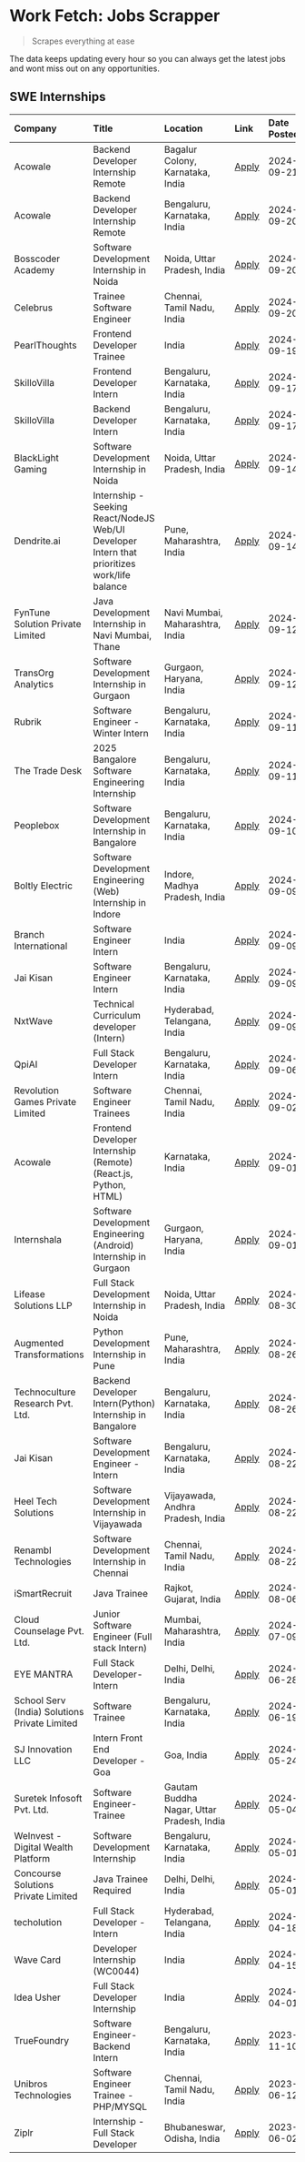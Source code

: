 # Work Fetch: Jobs Scrapper
> Scrapes everything at ease

The data keeps updating every hour so you can always get the latest jobs and wont miss out on any opportunities.

## SWE Internships
<!--START_SECTION:workfetch-->
| Company                                       | Title                                                                                        | Location                                  | Link                                                                                                                                                                                                                                                                                                            | Date Posted   |
|:----------------------------------------------|:---------------------------------------------------------------------------------------------|:------------------------------------------|:----------------------------------------------------------------------------------------------------------------------------------------------------------------------------------------------------------------------------------------------------------------------------------------------------------------|:--------------|
| Acowale                                       | Backend Developer Internship Remote                                                          | Bagalur Colony, Karnataka, India          | [Apply](https://in.linkedin.com/jobs/view/backend-developer-internship-remote-at-acowale-4030088707?position=35&pageNum=0&refId=dOcaP6ZZ6NVKJ0RdsQY%2FbQ%3D%3D&trackingId=L5KygmvrN6ZGnKfZwZrrQw%3D%3D&trk=public_jobs_jserp-result_search-card)                                                                | 2024-09-21    |
| Acowale                                       | Backend Developer Internship Remote                                                          | Bengaluru, Karnataka, India               | [Apply](https://in.linkedin.com/jobs/view/backend-developer-internship-remote-at-acowale-4030975489?position=23&pageNum=0&refId=dOcaP6ZZ6NVKJ0RdsQY%2FbQ%3D%3D&trackingId=R43O2Il7K00OU%2FzUSffEVg%3D%3D&trk=public_jobs_jserp-result_search-card)                                                              | 2024-09-20    |
| Bosscoder Academy                             | Software Development Internship in Noida                                                     | Noida, Uttar Pradesh, India               | [Apply](https://in.linkedin.com/jobs/view/software-development-internship-in-noida-at-bosscoder-academy-4031161323?position=38&pageNum=0&refId=dOcaP6ZZ6NVKJ0RdsQY%2FbQ%3D%3D&trackingId=7CS8XbplxWzvpVLXu9JVyQ%3D%3D&trk=public_jobs_jserp-result_search-card)                                                 | 2024-09-20    |
| Celebrus                                      | Trainee Software Engineer                                                                    | Chennai, Tamil Nadu, India                | [Apply](https://in.linkedin.com/jobs/view/trainee-software-engineer-at-celebrus-4030177683?position=45&pageNum=0&refId=dOcaP6ZZ6NVKJ0RdsQY%2FbQ%3D%3D&trackingId=PS7bmbUyk0aLRjj78P16dA%3D%3D&trk=public_jobs_jserp-result_search-card)                                                                         | 2024-09-20    |
| PearlThoughts                                 | Frontend Developer Trainee                                                                   | India                                     | [Apply](https://in.linkedin.com/jobs/view/frontend-developer-trainee-at-pearlthoughts-4028000695?position=43&pageNum=0&refId=dOcaP6ZZ6NVKJ0RdsQY%2FbQ%3D%3D&trackingId=EZuahdV2YTj8GtSPHwsB0A%3D%3D&trk=public_jobs_jserp-result_search-card)                                                                   | 2024-09-19    |
| SkilloVilla                                   | Frontend Developer Intern                                                                    | Bengaluru, Karnataka, India               | [Apply](https://in.linkedin.com/jobs/view/frontend-developer-intern-at-skillovilla-4025873510?position=8&pageNum=0&refId=dOcaP6ZZ6NVKJ0RdsQY%2FbQ%3D%3D&trackingId=Lw8672cVnzK6i%2BMnyUkKDg%3D%3D&trk=public_jobs_jserp-result_search-card)                                                                     | 2024-09-17    |
| SkilloVilla                                   | Backend Developer Intern                                                                     | Bengaluru, Karnataka, India               | [Apply](https://in.linkedin.com/jobs/view/backend-developer-intern-at-skillovilla-4025860894?position=20&pageNum=0&refId=dOcaP6ZZ6NVKJ0RdsQY%2FbQ%3D%3D&trackingId=PGNzKCXInzmylPcNZCwPuQ%3D%3D&trk=public_jobs_jserp-result_search-card)                                                                       | 2024-09-17    |
| BlackLight Gaming                             | Software Development Internship in Noida                                                     | Noida, Uttar Pradesh, India               | [Apply](https://in.linkedin.com/jobs/view/software-development-internship-in-noida-at-blacklight-gaming-4026655870?position=22&pageNum=0&refId=dOcaP6ZZ6NVKJ0RdsQY%2FbQ%3D%3D&trackingId=OY2zR%2B53rpLQujiUWI2PVg%3D%3D&trk=public_jobs_jserp-result_search-card)                                               | 2024-09-14    |
| Dendrite.ai                                   | Internship - Seeking React/NodeJS Web/UI Developer Intern that prioritizes work/life balance | Pune, Maharashtra, India                  | [Apply](https://in.linkedin.com/jobs/view/internship-seeking-react-nodejs-web-ui-developer-intern-that-prioritizes-work-life-balance-at-dendrite-ai-4025969106?position=37&pageNum=0&refId=dOcaP6ZZ6NVKJ0RdsQY%2FbQ%3D%3D&trackingId=%2BF2BtkkN%2BFlzIG0Lr2oBQA%3D%3D&trk=public_jobs_jserp-result_search-card) | 2024-09-14    |
| FynTune Solution Private Limited              | Java Development Internship in Navi Mumbai, Thane                                            | Navi Mumbai, Maharashtra, India           | [Apply](https://in.linkedin.com/jobs/view/java-development-internship-in-navi-mumbai-thane-at-fyntune-solution-private-limited-4024787489?position=24&pageNum=0&refId=dOcaP6ZZ6NVKJ0RdsQY%2FbQ%3D%3D&trackingId=nZe5UeiOY%2BdNd4%2BJLblF6A%3D%3D&trk=public_jobs_jserp-result_search-card)                      | 2024-09-12    |
| TransOrg Analytics                            | Software Development Internship in Gurgaon                                                   | Gurgaon, Haryana, India                   | [Apply](https://in.linkedin.com/jobs/view/software-development-internship-in-gurgaon-at-transorg-analytics-4024791052?position=54&pageNum=0&refId=dOcaP6ZZ6NVKJ0RdsQY%2FbQ%3D%3D&trackingId=A1Bb%2Bkl9VB2SEH5%2BMM0LBA%3D%3D&trk=public_jobs_jserp-result_search-card)                                          | 2024-09-12    |
| Rubrik                                        | Software Engineer - Winter Intern                                                            | Bengaluru, Karnataka, India               | [Apply](https://in.linkedin.com/jobs/view/software-engineer-winter-intern-at-rubrik-4006567784?position=6&pageNum=0&refId=dOcaP6ZZ6NVKJ0RdsQY%2FbQ%3D%3D&trackingId=LdvM%2BGyKV6n%2FRHR4PEGotw%3D%3D&trk=public_jobs_jserp-result_search-card)                                                                  | 2024-09-11    |
| The Trade Desk                                | 2025 Bangalore Software Engineering Internship                                               | Bengaluru, Karnataka, India               | [Apply](https://in.linkedin.com/jobs/view/2025-bangalore-software-engineering-internship-at-the-trade-desk-3987456531?position=26&pageNum=0&refId=dOcaP6ZZ6NVKJ0RdsQY%2FbQ%3D%3D&trackingId=9li6Np840hLZWs2mcZxeZA%3D%3D&trk=public_jobs_jserp-result_search-card)                                              | 2024-09-11    |
| Peoplebox                                     | Software Development Internship in Bangalore                                                 | Bengaluru, Karnataka, India               | [Apply](https://in.linkedin.com/jobs/view/software-development-internship-in-bangalore-at-peoplebox-4022411601?position=7&pageNum=0&refId=dOcaP6ZZ6NVKJ0RdsQY%2FbQ%3D%3D&trackingId=k2tsMlP%2FFnONVc7yKWoxaw%3D%3D&trk=public_jobs_jserp-result_search-card)                                                    | 2024-09-10    |
| Boltly Electric                               | Software Development Engineering (Web) Internship in Indore                                  | Indore, Madhya Pradesh, India             | [Apply](https://in.linkedin.com/jobs/view/software-development-engineering-web-internship-in-indore-at-boltly-electric-4021686267?position=10&pageNum=0&refId=dOcaP6ZZ6NVKJ0RdsQY%2FbQ%3D%3D&trackingId=BGsmidaS3UJB3xYMkMlCNA%3D%3D&trk=public_jobs_jserp-result_search-card)                                  | 2024-09-09    |
| Branch International                          | Software Engineer Intern                                                                     | India                                     | [Apply](https://in.linkedin.com/jobs/view/software-engineer-intern-at-branch-international-3360513601?position=36&pageNum=0&refId=dOcaP6ZZ6NVKJ0RdsQY%2FbQ%3D%3D&trackingId=RJhU%2Bnjmk%2Btjc%2FCcuJP%2Fng%3D%3D&trk=public_jobs_jserp-result_search-card)                                                      | 2024-09-09    |
| Jai Kisan                                     | Software Engineer Intern                                                                     | Bengaluru, Karnataka, India               | [Apply](https://in.linkedin.com/jobs/view/software-engineer-intern-at-jai-kisan-4024075360?position=48&pageNum=0&refId=dOcaP6ZZ6NVKJ0RdsQY%2FbQ%3D%3D&trackingId=ntjdO4PFxl5MD1enU%2Bigfg%3D%3D&trk=public_jobs_jserp-result_search-card)                                                                       | 2024-09-09    |
| NxtWave                                       | Technical Curriculum developer (Intern)                                                      | Hyderabad, Telangana, India               | [Apply](https://in.linkedin.com/jobs/view/technical-curriculum-developer-intern-at-nxtwave-4020462207?position=59&pageNum=0&refId=dOcaP6ZZ6NVKJ0RdsQY%2FbQ%3D%3D&trackingId=kdkVhhIdZo3GGCq6uCsOJg%3D%3D&trk=public_jobs_jserp-result_search-card)                                                              | 2024-09-09    |
| QpiAI                                         | Full Stack Developer Intern                                                                  | Bengaluru, Karnataka, India               | [Apply](https://in.linkedin.com/jobs/view/full-stack-developer-intern-at-qpiai-4017395346?position=57&pageNum=0&refId=dOcaP6ZZ6NVKJ0RdsQY%2FbQ%3D%3D&trackingId=C9yqFKlOoZQV0HyzWcEDZQ%3D%3D&trk=public_jobs_jserp-result_search-card)                                                                          | 2024-09-06    |
| Revolution Games Private Limited              | Software Engineer Trainees                                                                   | Chennai, Tamil Nadu, India                | [Apply](https://in.linkedin.com/jobs/view/software-engineer-trainees-at-revolution-games-private-limited-4015912927?position=30&pageNum=0&refId=dOcaP6ZZ6NVKJ0RdsQY%2FbQ%3D%3D&trackingId=w16Bsgy1UCaUmm%2B4kuDd2g%3D%3D&trk=public_jobs_jserp-result_search-card)                                              | 2024-09-02    |
| Acowale                                       | Frontend Developer Internship (Remote) (React.js, Python, HTML)                              | Karnataka, India                          | [Apply](https://in.linkedin.com/jobs/view/frontend-developer-internship-remote-react-js-python-html-at-acowale-4014663920?position=2&pageNum=0&refId=dOcaP6ZZ6NVKJ0RdsQY%2FbQ%3D%3D&trackingId=uYaLVwJwP25z7oNc104HwA%3D%3D&trk=public_jobs_jserp-result_search-card)                                           | 2024-09-01    |
| Internshala                                   | Software Development Engineering (Android) Internship in Gurgaon                             | Gurgaon, Haryana, India                   | [Apply](https://in.linkedin.com/jobs/view/software-development-engineering-android-internship-in-gurgaon-at-internshala-4015471580?position=13&pageNum=0&refId=dOcaP6ZZ6NVKJ0RdsQY%2FbQ%3D%3D&trackingId=Y3hJOXXU4zF8JJ8BGFPRvQ%3D%3D&trk=public_jobs_jserp-result_search-card)                                 | 2024-09-01    |
| Lifease Solutions LLP                         | Full Stack Development Internship in Noida                                                   | Noida, Uttar Pradesh, India               | [Apply](https://in.linkedin.com/jobs/view/full-stack-development-internship-in-noida-at-lifease-solutions-llp-4013798377?position=46&pageNum=0&refId=dOcaP6ZZ6NVKJ0RdsQY%2FbQ%3D%3D&trackingId=unNH5%2BUYqI5DJuRkuPsDaQ%3D%3D&trk=public_jobs_jserp-result_search-card)                                         | 2024-08-30    |
| Augmented Transformations                     | Python Development Internship in Pune                                                        | Pune, Maharashtra, India                  | [Apply](https://in.linkedin.com/jobs/view/python-development-internship-in-pune-at-augmented-transformations-4010741884?position=32&pageNum=0&refId=dOcaP6ZZ6NVKJ0RdsQY%2FbQ%3D%3D&trackingId=NU9CUP1WGvvICDGQ0EcdAw%3D%3D&trk=public_jobs_jserp-result_search-card)                                            | 2024-08-26    |
| Technoculture Research Pvt. Ltd.              | Backend Developer Intern(Python) Internship in Bangalore                                     | Bengaluru, Karnataka, India               | [Apply](https://in.linkedin.com/jobs/view/backend-developer-intern-python-internship-in-bangalore-at-technoculture-research-pvt-ltd-4010744714?position=50&pageNum=0&refId=dOcaP6ZZ6NVKJ0RdsQY%2FbQ%3D%3D&trackingId=2mIvWVL1aylpWVWW6cD4Lg%3D%3D&trk=public_jobs_jserp-result_search-card)                     | 2024-08-26    |
| Jai Kisan                                     | Software Development Engineer - Intern                                                       | Bengaluru, Karnataka, India               | [Apply](https://in.linkedin.com/jobs/view/software-development-engineer-intern-at-jai-kisan-4027288169?position=21&pageNum=0&refId=dOcaP6ZZ6NVKJ0RdsQY%2FbQ%3D%3D&trackingId=F4z5h2tRYL%2BRF%2FuCmQZKvg%3D%3D&trk=public_jobs_jserp-result_search-card)                                                         | 2024-08-22    |
| Heel Tech Solutions                           | Software Development Internship in Vijayawada                                                | Vijayawada, Andhra Pradesh, India         | [Apply](https://in.linkedin.com/jobs/view/software-development-internship-in-vijayawada-at-heel-tech-solutions-4007906692?position=44&pageNum=0&refId=dOcaP6ZZ6NVKJ0RdsQY%2FbQ%3D%3D&trackingId=ivsLw80%2Fzj2yjC0evAf2%2BA%3D%3D&trk=public_jobs_jserp-result_search-card)                                      | 2024-08-22    |
| Renambl Technologies                          | Software Development Internship in Chennai                                                   | Chennai, Tamil Nadu, India                | [Apply](https://in.linkedin.com/jobs/view/software-development-internship-in-chennai-at-renambl-technologies-4007910299?position=49&pageNum=0&refId=dOcaP6ZZ6NVKJ0RdsQY%2FbQ%3D%3D&trackingId=heB2P4rEX9eWd0w3gwo1mg%3D%3D&trk=public_jobs_jserp-result_search-card)                                            | 2024-08-22    |
| iSmartRecruit                                 | Java Trainee                                                                                 | Rajkot, Gujarat, India                    | [Apply](https://in.linkedin.com/jobs/view/java-trainee-at-ismartrecruit-3992301825?position=52&pageNum=0&refId=dOcaP6ZZ6NVKJ0RdsQY%2FbQ%3D%3D&trackingId=j04ulnT7OCxhx%2BlPTez3dQ%3D%3D&trk=public_jobs_jserp-result_search-card)                                                                               | 2024-08-06    |
| Cloud Counselage Pvt. Ltd.                    | Junior Software Engineer (Full stack Intern)                                                 | Mumbai, Maharashtra, India                | [Apply](https://in.linkedin.com/jobs/view/junior-software-engineer-full-stack-intern-at-cloud-counselage-pvt-ltd-3967725851?position=12&pageNum=0&refId=dOcaP6ZZ6NVKJ0RdsQY%2FbQ%3D%3D&trackingId=XmYdFA34CNRHOWW6BMPxUg%3D%3D&trk=public_jobs_jserp-result_search-card)                                        | 2024-07-09    |
| EYE MANTRA                                    | Full Stack Developer- Intern                                                                 | Delhi, Delhi, India                       | [Apply](https://in.linkedin.com/jobs/view/full-stack-developer-intern-at-eye-mantra-3960988037?position=16&pageNum=0&refId=dOcaP6ZZ6NVKJ0RdsQY%2FbQ%3D%3D&trackingId=HOx2u3J%2BQUcZ2v0RW%2BqRHg%3D%3D&trk=public_jobs_jserp-result_search-card)                                                                 | 2024-06-28    |
| School Serv (India) Solutions Private Limited | Software Trainee                                                                             | Bengaluru, Karnataka, India               | [Apply](https://in.linkedin.com/jobs/view/software-trainee-at-school-serv-india-solutions-private-limited-3953917603?position=39&pageNum=0&refId=dOcaP6ZZ6NVKJ0RdsQY%2FbQ%3D%3D&trackingId=PM3dGm%2BLo%2FS1RMhHpuLONg%3D%3D&trk=public_jobs_jserp-result_search-card)                                           | 2024-06-19    |
| SJ Innovation LLC                             | Intern Front End Developer - Goa                                                             | Goa, India                                | [Apply](https://in.linkedin.com/jobs/view/intern-front-end-developer-goa-at-sj-innovation-llc-3931678611?position=18&pageNum=0&refId=dOcaP6ZZ6NVKJ0RdsQY%2FbQ%3D%3D&trackingId=fVfXJPUU8Va8HOUmIWAIWQ%3D%3D&trk=public_jobs_jserp-result_search-card)                                                           | 2024-05-24    |
| Suretek Infosoft Pvt. Ltd.                    | Software Engineer-Trainee                                                                    | Gautam Buddha Nagar, Uttar Pradesh, India | [Apply](https://in.linkedin.com/jobs/view/software-engineer-trainee-at-suretek-infosoft-pvt-ltd-3916999948?position=40&pageNum=0&refId=dOcaP6ZZ6NVKJ0RdsQY%2FbQ%3D%3D&trackingId=Wh74q95%2BGFRdb%2Bc87vF%2B7w%3D%3D&trk=public_jobs_jserp-result_search-card)                                                   | 2024-05-04    |
| WeInvest - Digital Wealth Platform            | Software Development Internship                                                              | Bengaluru, Karnataka, India               | [Apply](https://in.linkedin.com/jobs/view/software-development-internship-at-weinvest-digital-wealth-platform-3912867225?position=5&pageNum=0&refId=dOcaP6ZZ6NVKJ0RdsQY%2FbQ%3D%3D&trackingId=kJ5ygPR5JhKZIL6KeF9gCQ%3D%3D&trk=public_jobs_jserp-result_search-card)                                            | 2024-05-01    |
| Concourse Solutions Private Limited           | Java Trainee Required                                                                        | Delhi, Delhi, India                       | [Apply](https://in.linkedin.com/jobs/view/java-trainee-required-at-concourse-solutions-private-limited-3912869388?position=17&pageNum=0&refId=dOcaP6ZZ6NVKJ0RdsQY%2FbQ%3D%3D&trackingId=Hq8nJwz99IzvMvsHK%2Flohg%3D%3D&trk=public_jobs_jserp-result_search-card)                                                | 2024-05-01    |
| techolution                                   | Full Stack Developer - Intern                                                                | Hyderabad, Telangana, India               | [Apply](https://in.linkedin.com/jobs/view/full-stack-developer-intern-at-techolution-3904814977?position=25&pageNum=0&refId=dOcaP6ZZ6NVKJ0RdsQY%2FbQ%3D%3D&trackingId=%2BvxfHNLctaUmPUFue4pxCw%3D%3D&trk=public_jobs_jserp-result_search-card)                                                                  | 2024-04-18    |
| Wave Card                                     | Developer Internship (WC0044)                                                                | India                                     | [Apply](https://in.linkedin.com/jobs/view/developer-internship-wc0044-at-wave-card-3900079966?position=29&pageNum=0&refId=dOcaP6ZZ6NVKJ0RdsQY%2FbQ%3D%3D&trackingId=6MFK25BOl6kWb5gTxr02Ng%3D%3D&trk=public_jobs_jserp-result_search-card)                                                                      | 2024-04-15    |
| Idea Usher                                    | Full Stack Developer Internship                                                              | India                                     | [Apply](https://in.linkedin.com/jobs/view/full-stack-developer-internship-at-idea-usher-3879565540?position=33&pageNum=0&refId=dOcaP6ZZ6NVKJ0RdsQY%2FbQ%3D%3D&trackingId=Q9M6eGSM0VArA2xyGs0OeA%3D%3D&trk=public_jobs_jserp-result_search-card)                                                                 | 2024-04-01    |
| TrueFoundry                                   | Software Engineer-Backend Intern                                                             | Bengaluru, Karnataka, India               | [Apply](https://in.linkedin.com/jobs/view/software-engineer-backend-intern-at-truefoundry-3779508170?position=58&pageNum=0&refId=dOcaP6ZZ6NVKJ0RdsQY%2FbQ%3D%3D&trackingId=tbhXvwDDDgLv%2F4RbvFHATA%3D%3D&trk=public_jobs_jserp-result_search-card)                                                             | 2023-11-10    |
| Unibros Technologies                          | Software Engineer Trainee - PHP/MYSQL                                                        | Chennai, Tamil Nadu, India                | [Apply](https://in.linkedin.com/jobs/view/software-engineer-trainee-php-mysql-at-unibros-technologies-3656599241?position=28&pageNum=0&refId=dOcaP6ZZ6NVKJ0RdsQY%2FbQ%3D%3D&trackingId=CGQzFolqk5IBShuZUsiclw%3D%3D&trk=public_jobs_jserp-result_search-card)                                                   | 2023-06-12    |
| Ziplr                                         | Internship - Full Stack Developer                                                            | Bhubaneswar, Odisha, India                | [Apply](https://in.linkedin.com/jobs/view/internship-full-stack-developer-at-ziplr-3645675705?position=60&pageNum=0&refId=dOcaP6ZZ6NVKJ0RdsQY%2FbQ%3D%3D&trackingId=fdOmDcsbJgExtnmgdeO3xA%3D%3D&trk=public_jobs_jserp-result_search-card)                                                                      | 2023-06-02    |
<!--END_SECTION:workfetch-->
